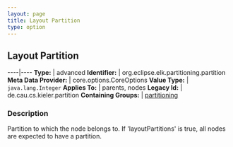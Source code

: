 ```yaml
---
layout: page
title: Layout Partition
type: option
---
```

## Layout Partition

----|----
**Type:** | advanced
**Identifier:** | org.eclipse.elk.partitioning.partition
**Meta Data Provider:** | core.options.CoreOptions
**Value Type:** | `java.lang.Integer`
**Applies To:** | parents, nodes
**Legacy Id:** | de.cau.cs.kieler.partition
**Containing Groups:** | [partitioning](org-eclipse-elk-partitioning)

### Description

Partition to which the node belongs to. If 'layoutPartitions' is true, all nodes are expected to have a partition.
